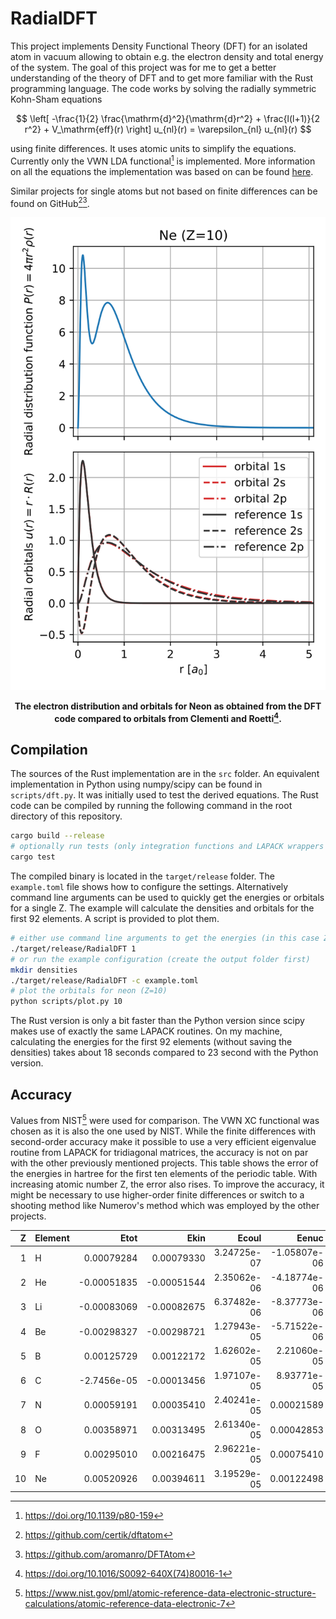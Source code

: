 # RadialDFT

This project implements Density Functional Theory (DFT) for an isolated atom in vacuum allowing to obtain e.g. the
electron density and total energy of the system. The goal of this project was for me to get a better understanding of
the theory of DFT and to get more familiar with the Rust programming language. The code works by solving the radially
symmetric Kohn-Sham equations

$$ \left[ -\frac{1}{2} \frac{\mathrm{d}^2}{\mathrm{d}r^2} + \frac{l(l+1)}{2 r^2} + V_\mathrm{eff}(r) \right] u_{nl}(r) = \varepsilon_{nl} u_{nl}(r) $$

using finite differences. It uses atomic units to simplify the equations. Currently only the VWN LDA functional[^1] is
implemented. More information on all the equations the implementation was based on can be found [here](docs/theory.md).

Similar projects for single atoms but not based on finite differences can be found on GitHub[^2][^3].

<div align="center">

![Radial distribution function and radial orbitals of Neon.](docs/neon.svg)

**The electron distribution and orbitals for Neon as obtained from the DFT code compared to orbitals from Clementi and Roetti[^4].**

</div>

## Compilation

The sources of the Rust implementation are in the `src` folder. An equivalent implementation in Python using numpy/scipy
can be found in `scripts/dft.py`. It was initially used to test the derived equations. The Rust code can be compiled by
running the following command in the root directory of this repository.
````bash
cargo build --release
# optionally run tests (only integration functions and LAPACK wrappers for now)
cargo test
````

The compiled binary is located in the `target/release` folder. The `example.toml` file shows how to configure the
settings. Alternatively command line arguments can be used to quickly get the energies or orbitals for a single Z.
The example will calculate the densities and orbitals for the first 92 elements. A script is provided to plot them.
```bash
# either use command line arguments to get the energies (in this case Z=1)
./target/release/RadialDFT 1
# or run the example configuration (create the output folder first)
mkdir densities
./target/release/RadialDFT -c example.toml
# plot the orbitals for neon (Z=10)
python scripts/plot.py 10
```

The Rust version is only a bit faster than the Python version since scipy makes use of exactly the same LAPACK routines.
On my machine, calculating the energies for the first 92 elements (without saving the densities) takes about 18 seconds
compared to 23 second with the Python version.

## Accuracy

Values from NIST[^5] were used for comparison. The VWN XC functional was chosen as it is also the one used by NIST.
While the finite differences with second-order accuracy make it possible to use a very efficient eigenvalue routine from
LAPACK for tridiagonal matrices, the accuracy is not on par with the other previously mentioned projects. This table
shows the error of the energies in hartree for the first ten elements of the periodic table. With increasing atomic
number Z, the error also rises. To improve the accuracy, it might be necessary to use higher-order finite differences or
switch to a shooting method like Numerov's method which was employed by the other projects.

|  Z | Element |        Etot |        Ekin |       Ecoul |        Eenuc |          Exc |
|---:|:--------|------------:|------------:|------------:|-------------:|-------------:|
|  1 | H       |  0.00079284 |  0.00079330 | 3.24725e-07 | -1.05807e-06 | -7.27051e-07 |
|  2 | He      | -0.00051835 | -0.00051544 | 2.35062e-06 | -4.18774e-06 | -1.07253e-06 |
|  3 | Li      | -0.00083069 | -0.00082675 | 6.37482e-06 | -8.37773e-06 | -1.94103e-06 |
|  4 | Be      | -0.00298327 | -0.00298721 | 1.27943e-05 | -5.71522e-06 | -3.13824e-06 |
|  5 | B       |  0.00125729 |  0.00122172 | 1.62602e-05 |  2.21060e-05 | -2.79951e-06 |
|  6 | C       | -2.7456e-05 | -0.00013456 | 1.97107e-05 |  8.93771e-05 | -2.98867e-06 |
|  7 | N       |  0.00059191 |  0.00035410 | 2.40241e-05 |   0.00021589 | -2.10138e-06 |
|  8 | O       |  0.00358971 |  0.00313495 | 2.61340e-05 |   0.00042853 |  9.27860e-08 |
|  9 | F       |  0.00295010 |  0.00216475 | 2.96221e-05 |   0.00075410 |  2.62305e-06 |
| 10 | Ne      |  0.00520926 |  0.00394611 | 3.19529e-05 |   0.00122498 |  6.22485e-06 |

[^1]: https://doi.org/10.1139/p80-159
[^2]: https://github.com/certik/dftatom
[^3]: https://github.com/aromanro/DFTAtom
[^4]: https://doi.org/10.1016/S0092-640X(74)80016-1
[^5]: https://www.nist.gov/pml/atomic-reference-data-electronic-structure-calculations/atomic-reference-data-electronic-7
